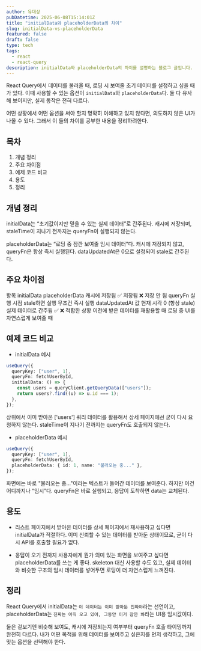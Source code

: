 ```yaml
---
author: 유대상
pubDatetime: 2025-06-08T15:14:01Z
title: "initialData와 placeholderData의 차이"
slug: initialData-vs-placeholderData
featured: false
draft: false
type: tech
tags:
  - react
  - react-query
description: initialData와 placeholderData의 차이를 설명하는 블로그 글입니다.
---
```


React Query에서 데이터를 불러올 때, 로딩 시 보여줄 초기 데이터를 설정하고 싶을 때가 있다. 이때 사용할 수 있는 옵션이 `initialData`와 `placeholderData`다. 둘 다 유사해 보이지만, 실제 동작은 전혀 다르다.

어떤 상황에서 어떤 옵션을 써야 할지 명확히 이해하고 있지 않다면, 의도하지 않은 UI가 나올 수 있다. 그래서 이 둘의 차이를 공부한 내용을 정리하려한다.

## 목차

1. 개념 정리
2. 주요 차이점
3. 예제 코드 비교
4. 용도
5. 정리

## 개념 정리

initialData는 “초기값이지만 믿을 수 있는 실제 데이터”로 간주된다. 캐시에 저장되며, staleTime이 지나기 전까지는 queryFn이 실행되지 않는다.

placeholderData는 “로딩 중 잠깐 보여줄 임시 데이터”다. 캐시에 저장되지 않고, queryFn은 항상 즉시 실행된다. dataUpdatedAt은 0으로 설정되어 stale로 간주된다.

## 주요 차이점

항목 initialData placeholderData
캐시에 저장됨 ✅ 저장됨 ❌ 저장 안 됨
queryFn 실행 시점 stale하면 실행 무조건 즉시 실행
dataUpdatedAt 값 현재 시각 0 (항상 stale)
실제 데이터로 간주됨 ✅ ❌
적합한 상황 이전에 받은 데이터를 재활용할 때 로딩 중 UI를 자연스럽게 보여줄 때

## 예제 코드 비교

- initialData 예시

```ts
useQuery({
  queryKey: ["user", 1],
  queryFn: fetchUserById,
  initialData: () => {
    const users = queryClient.getQueryData(["users"]);
    return users?.find((u) => u.id === 1);
  },
});
```

상위에서 이미 받아온 ['users'] 쿼리 데이터를 활용해서 상세 페이지에선 굳이 다시 요청하지 않는다. staleTime이 지나기 전까지는 queryFn도 호출되지 않는다.

- placeholderData 예시

```ts
useQuery({
  queryKey: ["user", 1],
  queryFn: fetchUserById,
  placeholderData: { id: 1, name: "불러오는 중..." },
});
```

화면에는 바로 "불러오는 중..."이라는 텍스트가 들어간 데이터를 보여준다. 하지만 이건 어디까지나 “임시”다. queryFn은 바로 실행되고, 응답이 도착하면 data는 교체된다.

## 용도

- 리스트 페이지에서 받아온 데이터를 상세 페이지에서 재사용하고 싶다면 initialData가 적절하다. 이미 신뢰할 수 있는 데이터를 받아둔 상태이므로, 굳이 다시 API를 호출할 필요가 없다.

- 응답이 오기 전까지 사용자에게 뭔가 의미 있는 화면을 보여주고 싶다면 placeholderData를 쓰는 게 좋다. skeleton 대신 사용할 수도 있고, 실제 데이터와 비슷한 구조의 임시 데이터를 넣어두면 로딩이 더 자연스럽게 느껴진다.

## 정리

React Query에서 initialData는 `이 데이터는 이미 받아둔 진짜야`라는 선언이고,
placeholderData는 `진짜는 아직 오고 있어, 그동안 이거 잠깐 봐`라는 UI용 임시값이다.

둘은 겉보기엔 비슷해 보여도, 캐시에 저장되는지 여부부터 queryFn 호출 타이밍까지 완전히 다르다.
내가 어떤 목적을 위해 데이터를 보여주고 싶은지를 먼저 생각하고, 그에 맞는 옵션을 선택해야 한다.
